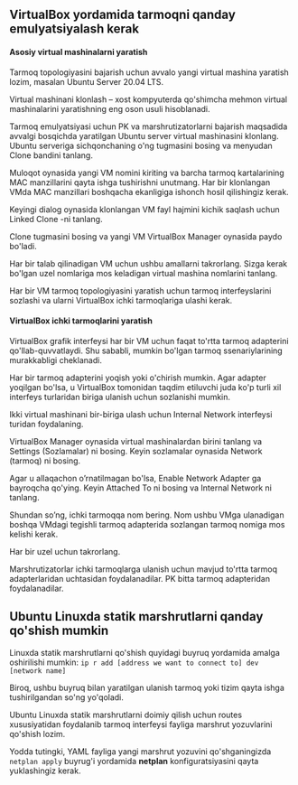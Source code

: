 ## VirtualBox yordamida tarmoqni qanday emulyatsiyalash kerak

#### Asosiy virtual mashinalarni yaratish

Tarmoq topologiyasini bajarish uchun avvalo yangi virtual mashina yaratish lozim, masalan Ubuntu Server 20.04 LTS.

Virtual mashinani klonlash – xost kompyuterda qo'shimcha mehmon virtual mashinalarini yaratishning eng oson usuli hisoblanadi.

Tarmoq emulyatsiyasi uchun PK va marshrutizatorlarni bajarish maqsadida avvalgi bosqichda yaratilgan Ubuntu server virtual mashinasini klonlang. Ubuntu serveriga sichqonchaning o'ng tugmasini bosing va menyudan Clone bandini tanlang.

Muloqot oynasida yangi VM nomini kiriting va barcha tarmoq kartalarining MAC manzillarini qayta ishga tushirishni unutmang. Har bir klonlangan VMda MAC manzillari boshqacha ekanligiga ishonch hosil qilishingiz kerak.

Keyingi dialog oynasida klonlangan VM fayl hajmini kichik saqlash uchun Linked Clone -ni tanlang.

Clone tugmasini bosing va yangi VM VirtualBox Manager oynasida paydo bo'ladi.

Har bir talab qilinadigan VM uchun ushbu amallarni takrorlang. Sizga kerak bo'lgan uzel nomlariga mos keladigan virtual mashina nomlarini tanlang.

Har bir VM tarmoq topologiyasini yaratish uchun tarmoq interfeyslarini sozlashi va ularni VirtualBox ichki tarmoqlariga ulashi kerak.

#### VirtualBox ichki tarmoqlarini yaratish

VirtualBox grafik interfeysi har bir VM uchun faqat to'rtta tarmoq adapterini qo'llab-quvvatlaydi. Shu sababli, mumkin bo'lgan tarmoq ssenariylarining murakkabligi cheklanadi.

Har bir tarmoq adapterini yoqish yoki o'chirish mumkin. Agar adapter yoqilgan bo'lsa, u VirtualBox tomonidan taqdim etiluvchi juda ko'p turli xil interfeys turlaridan biriga ulanish uchun sozlanishi mumkin.

Ikki virtual mashinani bir-biriga ulash uchun Internal Network interfeysi turidan foydalaning.

VirtualBox Manager oynasida virtual mashinalardan birini tanlang va Settings (Sozlamalar) ni bosing. Keyin sozlamalar oynasida Network (tarmoq) ni bosing.

Agar u allaqachon o’rnatilmagan bo'lsa, Enable Network Adapter ga bayroqcha qo'ying. Keyin Attached То ni bosing va Internal Network ni tanlang.

Shundan so’ng, ichki tarmoqqa nom bering. Nom ushbu VMga ulanadigan boshqa VMdagi tegishli tarmoq adapterida sozlangan tarmoq nomiga mos kelishi kerak.

Har bir uzel uchun takrorlang.

Marshrutizatorlar ichki tarmoqlarga ulanish uchun mavjud to'rtta tarmoq adapterlaridan uchtasidan foydalanadilar. PK bitta tarmoq adapteridan foydalanadilar.

## Ubuntu Linuxda statik marshrutlarni qanday qo'shish mumkin

Linuxda statik marshrutlarni qo'shish quyidagi buyruq yordamida amalga oshirilishi mumkin:
`ip r add [address we want to connect to] dev [network name]`
 
Biroq, ushbu buyruq bilan yaratilgan ulanish tarmoq yoki tizim qayta ishga tushirilgandan so'ng yo'qoladi.

Ubuntu Linuxda statik marshrutlarni doimiy qilish uchun routes xususiyatidan foydalanib tarmoq interfeysi fayliga marshrut yozuvlarini qo'shish lozim.

Yodda tutingki, YAML fayliga yangi marshrut yozuvini qo'shganingizda `netplan apply` buyrug'i yordamida **netplan** konfiguratsiyasini qayta yuklashingiz kerak.

